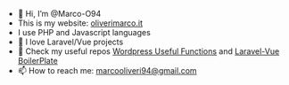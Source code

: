 - 👋 Hi, I’m @Marco-O94
- This is my website: [oliverimarco.it](https://oliverimarco.it)
- I use PHP and Javascript languages
- 🧡 I love Laravel/Vue projects
- 🌱 Check my useful repos [Wordpress Useful Functions](https://github.com/Marco-O94/Wordpress-useful-functions) and [Laravel-Vue BoilerPlate](https://github.com/Marco-O94/Laravel-vue-boilerplate)
- 📫 How to reach me: marcooliveri94@gmail.com


<!---
Marco-O94/Marco-O94 is a ✨ special ✨ repository because its `README.md` (this file) appears on your GitHub profile.
You can click the Preview link to take a look at your changes.
--->
